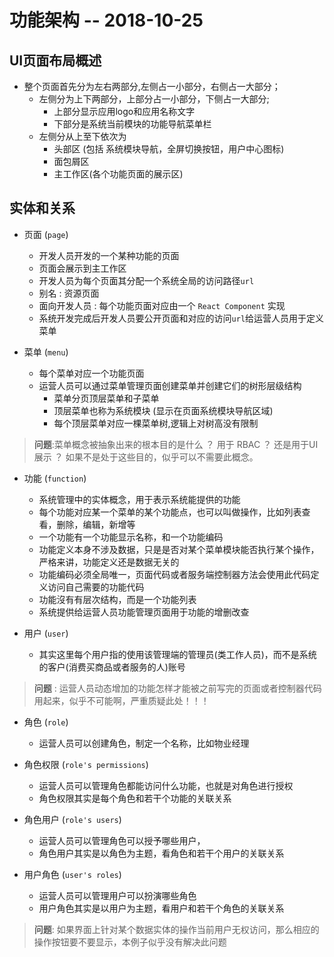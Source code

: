 # 功能架构 -- 2018-10-25

## UI页面布局概述

* 整个页面首先分为左右两部分,左侧占一小部分，右侧占一大部分；
    * 左侧分为上下两部分，上部分占一小部分，下侧占一大部分;
        * 上部分显示应用logo和应用名称文字
        * 下部分是系统当前模块的功能导航菜单栏
    * 左侧分从上至下依次为
        * 头部区 (包括 系统模块导航，全屏切换按钮，用户中心图标)
        * 面包屑区
        * 主工作区(各个功能页面的展示区)

## 实体和关系

* 页面 (`page`)
    * 开发人员开发的一个某种功能的页面
    * 页面会展示到主工作区
    * 开发人员为每个页面其分配一个系统全局的访问路径`url`
    * 别名 : 资源页面
    * 面向开发人员 : 每个功能页面对应由一个 `React Component` 实现
    * 系统开发完成后开发人员要公开页面和对应的访问`url`给运营人员用于定义菜单

* 菜单 (`menu`)
    * 每个菜单对应一个功能页面
    * 运营人员可以通过菜单管理页面创建菜单并创建它们的树形层级结构
        * 菜单分页顶层菜单和子菜单
        * 顶层菜单也称为系统模块 (显示在页面系统模块导航区域)
        * 每个顶层菜单对应一棵菜单树,逻辑上对树高没有限制

> **问题**:菜单概念被抽象出来的根本目的是什么 ？ 用于 RBAC ？ 还是用于UI展示 ？ 如果不是处于这些目的，似乎可以不需要此概念。

* 功能 (`function`)
    * 系统管理中的实体概念，用于表示系统能提供的功能
    * 每个功能对应某一个菜单的某个功能点，也可以叫做操作，比如列表查看，删除，编辑，新增等
    * 一个功能有一个功能显示名称，和一个功能编码
    * 功能定义本身不涉及数据，只是是否对某个菜单模块能否执行某个操作，严格来讲，功能定义还是数据无关的
    * 功能编码必须全局唯一，页面代码或者服务端控制器方法会使用此代码定义访问自己需要的功能代码
    * 功能沒有有层次结构，而是一个功能列表
    * 系统提供给运营人员功能管理页面用于功能的增删改查

* 用户 (`user`)
    * 其实这里每个用户指的使用该管理端的管理员(类工作人员)，而不是系统的客户(消费买商品或者服务的人)账号

> **问题** : 运营人员动态增加的功能怎样才能被之前写完的页面或者控制器代码用起来，似乎不可能啊，严重质疑此处！！！

* 角色 (`role`)
    * 运营人员可以创建角色，制定一个名称，比如物业经理

* 角色权限 (`role's permissions`)
    * 运营人员可以管理角色都能访问什么功能，也就是对角色进行授权
    * 角色权限其实是每个角色和若干个功能的关联关系


* 角色用户 (`role's users`)
    * 运营人员可以管理角色可以授予哪些用户，
    * 角色用户其实是以角色为主题，看角色和若干个用户的关联关系

* 用户角色 (`user's roles`)
    * 运营人员可以管理用户可以扮演哪些角色
    * 用户角色其实是以用户为主题，看用户和若干个角色的关联关系

> **问题**: 如果界面上针对某个数据实体的操作当前用户无权访问，那么相应的操作按钮要不要显示，本例子似乎没有解决此问题



